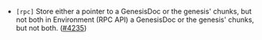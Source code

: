 - `[rpc]` Store either a pointer to a GenesisDoc or the genesis' chunks, but not both in Environment (RPC API)
  a GenesisDoc or the genesis' chunks, but not both.
  ([\#4235](https://github.com/cometbft/cometbft/pull/4235))